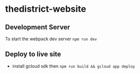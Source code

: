 # thedistrict-website

## Development Server
To start the webpack dev server
`npm run dev`
## Deploy to live site
- install gcloud sdk then
`npm run build && gcloud app deploy`